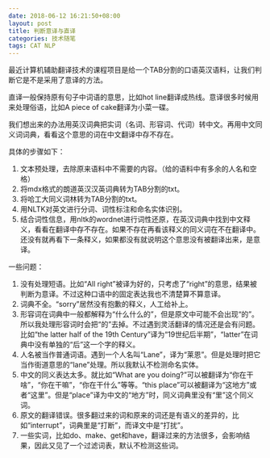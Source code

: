 ```yaml
---
date: 2018-06-12 16:21:50+08:00
layout: post
title: 判断意译与直译
categories: 技术随笔
tags: CAT NLP
---
```


最近计算机辅助翻译技术的课程项目是给一个TAB分割的口语英汉语料，让我们判断它是不是采用了意译的方法。

直译一般保持原有句子中词语的意思，比如hot line翻译成热线。意译很多时候用来处理俗语，比如A piece of cake翻译为小菜一碟。

我们想出来的办法用英汉词典把实词（名词、形容词、代词）转中文。再用中文同义词词典，看看这个意思的词在中文翻译中存不存在。

具体的步骤如下：

1. 文本预处理，去除原来语料中不需要的内容。（给的语料中有多余的人名和空格）
2. 将mdx格式的朗道英汉汉英词典转为TAB分割的txt。
3. 将哈工大同义词林转为TAB分割的txt。
4. 用NLTK对英文进行分词、词性标注和命名实体识别。
5. 结合词性信息，用nltk的wordnet进行词性还原，在英汉词典中找到中文释义，看看在翻译中存不存在。如果不存在再看该释义的同义词在不在翻译中。还没有就再看下一条释义，如果都没有就说明这个意思没有被翻译出来，是意译。

一些问题：

1. 没有处理短语。比如“All right”被译为好的，只考虑了“right”的意思，结果被判断为意译。不过这种口语中的固定表达我也不清楚算不算意译。
2. 词典不全。“sorry”居然没有抱歉的释义，人工给补上。
3. 形容词在词典中一般都解释为“什么什么的”，但是原文中可能不会出现“的”。所以我处理形容词时会把“的”去掉。不过遇到灵活翻译的情况还是会有问题。比如“the latter half of the 19th Century”译为“19世纪后半期”，“latter”在词典中没有单独的“后”这一个字的释义。
4. 人名被当作普通词语。遇到一个人名叫“Lane”，译为“莱恩”。但是处理时把它当作街道意思的“lane”处理。所以我默认不检测命名实体。
5. 中文的同义表达太多。就比如“What are you doing?”可以被翻译为“你在干啥”，“你在干嘛”，“你在干什么”等等。“this place”可以被翻译为“这地方”或者“这里”。但是“place”译为中文的“地方”时，同义词典里没有“里”这个同义词。
6. 原文的翻译错误。很多翻过来的词和原来的词还是有语义的差异的，比如“interrupt”，词典里是“打断”，而译文中是“打扰”。
7. 一些实词，比如do、make、get和have，翻译过来的方法很多，会影响结果，因此又见了一个过滤词表，默认不检测这些词。



